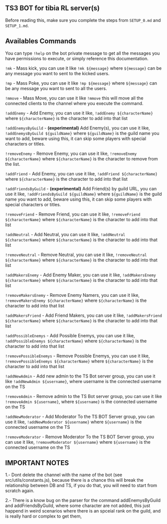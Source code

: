 ## TS3 BOT for tibia RL server(s)

Before reading this, make sure you complete the steps from `SETUP_0.md` and `SETUP_1.md`.

## Availables Commands

You can type `!help` on the bot private message to get all the messages you have permissions to execute, or simply reference this documentation.

`!mk` - Mass kick, you can use it like `!mk ${message}` where `${message}` can be any message you want to sent to the kicked users.

`!mp` - Mass Poke, you can use it like `!mp ${message}` where `${message}` can be any message you want to sent to all the users.

`!mmove` - Mass Move, you can use it like `!mmove` this will move all the connected clients to the channel where you execute the command.

`!addEnemy` - Add Enemy, you can use it like, `!addEnemy ${characterName}` where `${characterName}` is the character to add into that list

`!addEnemysByGuild` - **(experimental)** Add Enemy(s), you can use it like, `!addEnemysByGuild ${guildName}` where `${guildName}` is the guild name you want to add, beware using this, it can skip some players with special characters or titles.

`!removeEnemy` - Remove Enemy, you can use it like, `!removeEnemy ${characterName}` where `${characterName}` is the character to remove from the list.

`!addFriend` - Add Enemy, you can use it like, `!addFriend ${characterName}` where `${characterName}` is the character to add into that list

`!addFriendsByGuild` - **(experimental)** Add Friend(s) by guild URL, you can use it like, `!addFriendsByGuild ${guildName}` where `${guildName}` is the guild name you want to add, beware using this, it can skip some players with special characters or titles.

`!removeFriend` - Remove Friend, you can use it like, `!removeFriend ${characterName}` where `${characterName}` is the character to add into that list

`!addNeutral` - Add Neutral, you can use it like, `!addNeutral ${characterName}` where `${characterName}` is the character to add into that list

`!removeNeutral` - Remove Neutral, you can use it like, `!removeNeutral ${characterName}` where `${characterName}` is the character to add into that list

`!addMakersEnemy` - Add Enemy Maker, you can use it like, `!addMakersEnemy ${characterName}` where `${characterName}` is the character to add into that list

`!removeMakersEnemy` - Remove Enemy Namers, you can use it like, `!removeMakersEnemy ${characterName}` where `${characterName}` is the character to add into that list

`!addMakersFriend` - Add Friend Makers, you can use it like, `!addMakersFriend ${characterName}` where `${characterName}` is the character to add into that list

`!addPossibleEnemys` - Add Possible Enemys, you can use it like, `!addPossibleEnemys ${characterName}` where `${characterName}` is the character to add into that list

`!removePossibleEnemys` - Remove Possible Enemys, you can use it like, `!removePossibleEnemys ${characterName}` where `${characterName}` is the character to add into that list

`!addNewAdmin` - Add new admin to the TS Bot server group, you can use it like `!addNewAdmin ${username}`, where username is the connected username on the TS

`!removeAdmin` - Remove admin to the TS Bot server group, you can use it like `!removeAdmin ${username}`, where `${username}` is the connected username on the TS

`!addNewModerator` - Add Moderator To the TS BOT Server group, you can use it like, `!addNewModerator ${username}` where `${username}` is the connected username on the TS

`!removeModerator` - Remove Moderator To the TS BOT Server group, you can use it like, `!removeModerator ${username}` where `${username}` is the connected username on the TS

## IMPORTANT NOTES

1.- Dont delete the channel with the name of the bot (see src/utils/constants.js), because there is a chance this will break the relationship between DB and TS, if you do that, you will need to start from scratch again.

2.- There is a know bug on the parser for the command addEnemysByGuild and addFriendsByGuild, where some character are not added, this just happend in weird scenarios where there is an spceial rank on the guild, and is really hard or complex to get them,

